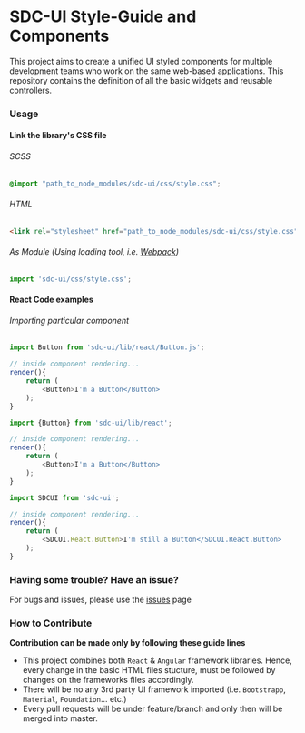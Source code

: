 # SDC-UI Style-Guide and Components

This project aims to create a unified UI styled components for multiple development teams who work on the same web-based applications. 
This repository contains the definition of all the basic widgets and reusable controllers. 

	
### Usage

#### Link the library's CSS file
###### SCSS
```scss
@import "path_to_node_modules/sdc-ui/css/style.css";
```
###### HTML
```html
<link rel="stylesheet" href="path_to_node_modules/sdc-ui/css/style.css">
```
###### As Module (Using loading tool, i.e. [Webpack](https://webpack.github.io/))
```js
import 'sdc-ui/css/style.css';
```

#### React Code examples
###### Importing particular component
```js
import Button from 'sdc-ui/lib/react/Button.js';

// inside component rendering...
render(){
	return (
		<Button>I'm a Button</Button>
	);
}
```

```js
import {Button} from 'sdc-ui/lib/react';

// inside component rendering...
render(){
	return (
		<Button>I'm a Button</Button>
	);
}
```

```js
import SDCUI from 'sdc-ui';

// inside component rendering...
render(){
	return (
		<SDCUI.React.Button>I'm still a Button</SDCUI.React.Button>
	);
}
```
 

### Having some trouble? Have an issue?
For bugs and issues, please use the [issues](https://github.com/onap-sdc/sdc-ui/issues) page


### How to Contribute
**Contribution can be made only by following these guide lines**
* This project combines both `React` & `Angular` framework libraries. Hence, every change in the basic HTML files stucture, must be followed by changes on the frameworks files accordingly.
* There will be no any 3rd party UI framework imported (i.e. `Bootstrapp`, `Material`, `Foundation`... etc.)
* Every pull requests will be under feature/branch and only then will be merged into master. 


